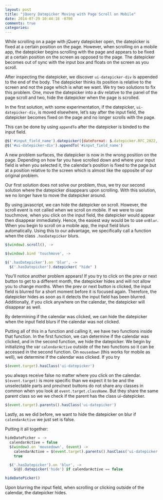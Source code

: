 ```yaml
---
layout: post
title: "jQuery Datepicker Moving with Page Scroll on Mobile"
date: 2014-07-29 10:44:18 -0700
comments: true
categories:
---
```


While scrolling on a page with jQuery datepicker open, the datepicker is fixed at a certain position on the page. However, when scrolling on a mobile app, the datepicker begins scrolling with the page and appears to be fixed at a certain position on the screen as opposed to the page. The datepicker becomes out of sync with the input box and floats on the screen as you scroll.

After inspecting the datepicker, we discover `ui-datepicker-div` is appended to the end of the body. The datepicker thinks its position is relative to the screen and not the page which is what we want. We try two solutions to fix this problem. One, move the datepicker into a div relative to the panel of the page scroll and two, hide the datepicker when the page is scrolled.

In the first solution, with some experimentation, if the datepicker, `ui-datepicker-div`, is moved elsewhere, let’s say after the input field, the datepicker becomes fixed on the page and no longer scrolls with the page.

This can be done by using `appendTo` after the datepicker is binded to the input field.

``` javascript
@$('#input_field_name').datepicker({dateFormat: $.datepicker.RFC_2822, maxDate: 0})
@$('#ui-datepicker-div').appendTo('#input_field_name')
```

A new problem surfaces, the datepicker is now in the wrong position on the page. Depending on how far you have scrolled down and where your input field is when you selected it, the calendar’s position is fixed to the page but at a position relative to the screen which is almost like the opposite of our original problem.

Our first solution does not solve our problem, thus, we try our second solution where the datepicker disappears upon scrolling. With this solution, we no longer have to move the datepicker around.

By using javascript, we can hide the datepicker on scroll. However, the scroll event is not called when we scroll on mobile. If we were to use touchmove, when you click on the input field, the datepicker would appear then disappear immediately. Hence, the easiest way would be to use `onBlur`. When you begin to scroll on a mobile app, the input field blurs automatically. Using this to our advantage, we specifically call a function when the class `.hasDatepicker` blurs.

``` javascript
$(window).scroll(), ->
```

``` javascript
$(window).bind 'touchmove', ->
```

``` javascript
$('.hasDatepicker').on 'blur', ->
  $('.hasDatepicker').datepicker( "hide" )
```

You'll notice another problem appears! If you try to click on the prev or next button to get to a different month, the datepicker hides and will not allow you to change months. When the prev or next button is clicked, the input field is blurred for a short moment before it is focused again. Therefore, the datepicker hides as soon as it detects the input field has been blurred. Additionally, if you click anywhere on the calendar, the datepicker will disappear as well.

By determining if the calendar was clicked, we can hide the datepicker when the input field blurs if the calendar was not clicked.

Putting all of this in a function and calling it, we have two functions inside that function. In the first function, we can determine if the calendar was clicked, and in the second function, we hide the datepicker. We begin by initializing the var `calendarActive` outside of the two functions so it can be accessed in the second function. On `mousedown` (this works for mobile as well), we determine if the calendar was clicked. If you try

``` javascript
$(event.target).hasClass('ui-datepicker')
```

you always receive false no matter where you click on the calendar. `$(event.target)` is more specific than we expect it to be and the unselectable parts and prev/next buttons do not share any classes in common when you look at `event.target.className`. But they share the same parent class so we we check if the parent has the class ui-datepicker.

``` javascript
$(event.target).parents().hasClass('ui-datepicker')
```

Lastly, as we did before, we want to hide the datepicker on blur if `calendarActive` we just set is false.

Putting it all together:

``` javascript
hideDatePicker = ->
  calendarActive = false
  $(window).on 'mousedown', (event) ->
    calendarActive = $(event.target).parents().hasClass('ui-datepicker')
    true

  $('.hasDatepicker').on 'blur', ->
    $(@).datepicker('hide') if calendarActive == false

hideDatePicker()
```

Upon blurring the input field, when scrolling or clicking outside of the calendar, the datepicker hides.
